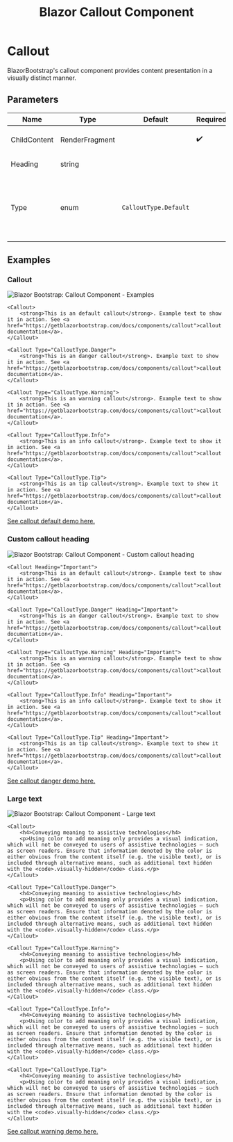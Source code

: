 ﻿---
title: Blazor Callout Component
description: BlazorBootstrap's callout component provides content presentation in a visually distinct manner.
image: https://i.imgur.com/vmibzEu.png

sidebar_label: Callout
sidebar_position: 5
---

# Callout

BlazorBootstrap's callout component provides content presentation in a visually distinct manner.

## Parameters

| Name | Type | Default | Required | Descritpion |
|--|--|--|--|--|
| ChildContent | RenderFragment | | ✔️ | Specifies the content to be rendered inside this. |
| Heading | string | | | Gets or sets the callout heading. |
| Type | enum | `CalloutType.Default` | | Use `CalloutType.Default` or `CalloutType.Info` or `CalloutType.Warning` or `CalloutType.Danger` or `CalloutType.Tip` |

## Examples

### Callout

<img src="https://i.imgur.com/vmibzEu.png" alt="Blazor Bootstrap: Callout Component - Examples" />

```cshtml {1,5,9,13,17} showLineNumbers
<Callout>
    <strong>This is an default callout</strong>. Example text to show it in action. See <a href="https://getblazorbootstrap.com/docs/components/callout">callout documentation</a>.
</Callout>

<Callout Type="CalloutType.Danger">
    <strong>This is an danger callout</strong>. Example text to show it in action. See <a href="https://getblazorbootstrap.com/docs/components/callout">callout documentation</a>.
</Callout>

<Callout Type="CalloutType.Warning">
    <strong>This is an warning callout</strong>. Example text to show it in action. See <a href="https://getblazorbootstrap.com/docs/components/callout">callout documentation</a>.
</Callout>

<Callout Type="CalloutType.Info">
    <strong>This is an info callout</strong>. Example text to show it in action. See <a href="https://getblazorbootstrap.com/docs/components/callout">callout documentation</a>.
</Callout>

<Callout Type="CalloutType.Tip">
    <strong>This is an tip callout</strong>. Example text to show it in action. See <a href="https://getblazorbootstrap.com/docs/components/callout">callout documentation</a>.
</Callout>
```
[See callout default demo here.](https://demos.getblazorbootstrap.com/callout#examples)

### Custom callout heading

<img src="https://i.imgur.com/gaZkJqo.png" alt="Blazor Bootstrap: Callout Component - Custom callout heading" />

```cshtml {1,5,9,13,17} showLineNumbers
<Callout Heading="Important">
    <strong>This is an default callout</strong>. Example text to show it in action. See <a href="https://getblazorbootstrap.com/docs/components/callout">callout documentation</a>.
</Callout>

<Callout Type="CalloutType.Danger" Heading="Important">
    <strong>This is an danger callout</strong>. Example text to show it in action. See <a href="https://getblazorbootstrap.com/docs/components/callout">callout documentation</a>.
</Callout>

<Callout Type="CalloutType.Warning" Heading="Important">
    <strong>This is an warning callout</strong>. Example text to show it in action. See <a href="https://getblazorbootstrap.com/docs/components/callout">callout documentation</a>.
</Callout>

<Callout Type="CalloutType.Info" Heading="Important">
    <strong>This is an info callout</strong>. Example text to show it in action. See <a href="https://getblazorbootstrap.com/docs/components/callout">callout documentation</a>.
</Callout>

<Callout Type="CalloutType.Tip" Heading="Important">
    <strong>This is an tip callout</strong>. Example text to show it in action. See <a href="https://getblazorbootstrap.com/docs/components/callout">callout documentation</a>.
</Callout>
```
[See callout danger demo here.](https://demos.getblazorbootstrap.com/callout#custom-callout-heading)

### Large text

<img src="https://i.imgur.com/m4LeerM.png" alt="Blazor Bootstrap: Callout Component - Large text" />

```cshtml showLineNumbers
<Callout>
    <h4>Conveying meaning to assistive technologies</h4>
    <p>Using color to add meaning only provides a visual indication, which will not be conveyed to users of assistive technologies – such as screen readers. Ensure that information denoted by the color is either obvious from the content itself (e.g. the visible text), or is included through alternative means, such as additional text hidden with the <code>.visually-hidden</code> class.</p>
</Callout>

<Callout Type="CalloutType.Danger">
    <h4>Conveying meaning to assistive technologies</h4>
    <p>Using color to add meaning only provides a visual indication, which will not be conveyed to users of assistive technologies – such as screen readers. Ensure that information denoted by the color is either obvious from the content itself (e.g. the visible text), or is included through alternative means, such as additional text hidden with the <code>.visually-hidden</code> class.</p>
</Callout>

<Callout Type="CalloutType.Warning">
    <h4>Conveying meaning to assistive technologies</h4>
    <p>Using color to add meaning only provides a visual indication, which will not be conveyed to users of assistive technologies – such as screen readers. Ensure that information denoted by the color is either obvious from the content itself (e.g. the visible text), or is included through alternative means, such as additional text hidden with the <code>.visually-hidden</code> class.</p>
</Callout>

<Callout Type="CalloutType.Info">
    <h4>Conveying meaning to assistive technologies</h4>
    <p>Using color to add meaning only provides a visual indication, which will not be conveyed to users of assistive technologies – such as screen readers. Ensure that information denoted by the color is either obvious from the content itself (e.g. the visible text), or is included through alternative means, such as additional text hidden with the <code>.visually-hidden</code> class.</p>
</Callout>

<Callout Type="CalloutType.Tip">
    <h4>Conveying meaning to assistive technologies</h4>
    <p>Using color to add meaning only provides a visual indication, which will not be conveyed to users of assistive technologies – such as screen readers. Ensure that information denoted by the color is either obvious from the content itself (e.g. the visible text), or is included through alternative means, such as additional text hidden with the <code>.visually-hidden</code> class.</p>
</Callout>
```
[See callout warning demo here.](https://demos.getblazorbootstrap.com/callout#large-text)